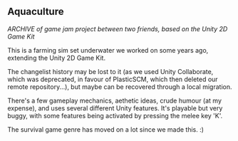 ## Aquaculture
*ARCHIVE of game jam project between two friends, based on the Unity 2D Game Kit*

This is a farming sim set underwater we worked on some years ago, extending the Unity 2D Game Kit.

The changelist history may be lost to it (as we used Unity Collaborate, which was deprecated, in favour of PlasticSCM, which then deleted our remote repository...), but maybe can be recovered through a local migration.

There's a few gameplay mechanics, aethetic ideas, crude humour (at my expense), and uses several different Unity features. It's playable but very buggy, with some features being activated by pressing the melee key 'K'.

The survival game genre has moved on a lot since we made this. :)
